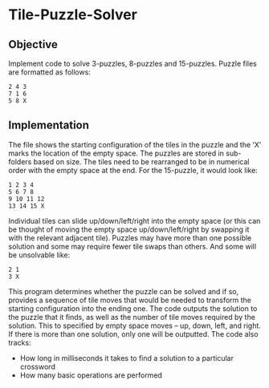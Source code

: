 # Tile-Puzzle-Solver
## Objective
Implement code to solve 3-puzzles, 8-puzzles and 15-puzzles. Puzzle files are formatted as follows:
```
2 4 3
7 1 6
5 8 X
```
## Implementation
The file shows the starting configuration of the tiles in the puzzle and the ‘X’ marks the location of the empty space. The puzzles are stored in sub-folders based on size. The tiles need to be rearranged to be in numerical order with the empty space at the end. For the 15-puzzle, it would look like:
 ```
 1 2 3 4
 5 6 7 8
 9 10 11 12
 13 14 15 X
```
Individual tiles can slide up/down/left/right into the empty space (or this can be thought of moving the empty space up/down/left/right by swapping it with the relevant adjacent tile). Puzzles may have more than one possible solution and some may require fewer tile swaps than others. And some will be unsolvable like:
```
2 1 
3 X
```
This program determines whether the puzzle can be solved and if so, provides a sequence of tile moves that would be needed to transform the starting configuration into the ending one. The code outputs the solution to the puzzle that it finds, as well as the number of tile moves required by the solution. This to specified by empty space moves – up, down, left, and right. If there is more than one solution, only one will be outputted. The code also tracks:

- How long in milliseconds it takes to find a solution to a particular crossword
- How many basic operations are performed
